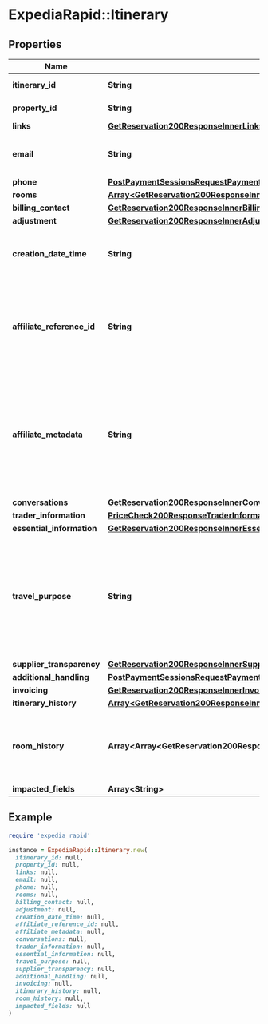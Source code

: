 # ExpediaRapid::Itinerary

## Properties

| Name | Type | Description | Notes |
| ---- | ---- | ----------- | ----- |
| **itinerary_id** | **String** | The itinerary id. | [optional] |
| **property_id** | **String** | The property id. | [optional] |
| **links** | [**GetReservation200ResponseInnerLinks**](GetReservation200ResponseInnerLinks.md) |  | [optional] |
| **email** | **String** | Email address for the customer. | [optional] |
| **phone** | [**PostPaymentSessionsRequestPaymentsInnerAdditionalHandlingCardContactPhone**](PostPaymentSessionsRequestPaymentsInnerAdditionalHandlingCardContactPhone.md) |  | [optional] |
| **rooms** | [**Array&lt;GetReservation200ResponseInnerRoomsInner&gt;**](GetReservation200ResponseInnerRoomsInner.md) |  | [optional] |
| **billing_contact** | [**GetReservation200ResponseInnerBillingContact**](GetReservation200ResponseInnerBillingContact.md) |  | [optional] |
| **adjustment** | [**GetReservation200ResponseInnerAdjustment**](GetReservation200ResponseInnerAdjustment.md) |  | [optional] |
| **creation_date_time** | **String** | The creation date/time of the booking. | [optional] |
| **affiliate_reference_id** | **String** | Your unique reference value. This field supports from 3 to a maximum of 28 characters. | [optional] |
| **affiliate_metadata** | **String** | Field that stores up to 256 characters of additional metadata with the itinerary, uniqueness is not required. | [optional] |
| **conversations** | [**GetReservation200ResponseInnerConversations**](GetReservation200ResponseInnerConversations.md) |  | [optional] |
| **trader_information** | [**PriceCheck200ResponseTraderInformation**](PriceCheck200ResponseTraderInformation.md) |  | [optional] |
| **essential_information** | [**GetReservation200ResponseInnerEssentialInformation**](GetReservation200ResponseInnerEssentialInformation.md) |  | [optional] |
| **travel_purpose** | **String** | Value potentially passed in during the availability request to indicate the purpose of the trip designated by the traveler.  | [optional] |
| **supplier_transparency** | [**GetReservation200ResponseInnerSupplierTransparency**](GetReservation200ResponseInnerSupplierTransparency.md) |  | [optional] |
| **additional_handling** | [**PostPaymentSessionsRequestPaymentsInnerAdditionalHandling**](PostPaymentSessionsRequestPaymentsInnerAdditionalHandling.md) |  | [optional] |
| **invoicing** | [**GetReservation200ResponseInnerInvoicing**](GetReservation200ResponseInnerInvoicing.md) |  | [optional] |
| **itinerary_history** | [**Array&lt;GetReservation200ResponseInnerItineraryHistoryInner&gt;**](GetReservation200ResponseInnerItineraryHistoryInner.md) |  | [optional] |
| **room_history** | **Array&lt;Array&lt;GetReservation200ResponseInnerRoomHistoryInnerInner&gt;&gt;** | An array of rooms each containing an array of room history events. | [optional] |
| **impacted_fields** | **Array&lt;String&gt;** |  | [optional] |

## Example

```ruby
require 'expedia_rapid'

instance = ExpediaRapid::Itinerary.new(
  itinerary_id: null,
  property_id: null,
  links: null,
  email: null,
  phone: null,
  rooms: null,
  billing_contact: null,
  adjustment: null,
  creation_date_time: null,
  affiliate_reference_id: null,
  affiliate_metadata: null,
  conversations: null,
  trader_information: null,
  essential_information: null,
  travel_purpose: null,
  supplier_transparency: null,
  additional_handling: null,
  invoicing: null,
  itinerary_history: null,
  room_history: null,
  impacted_fields: null
)
```

